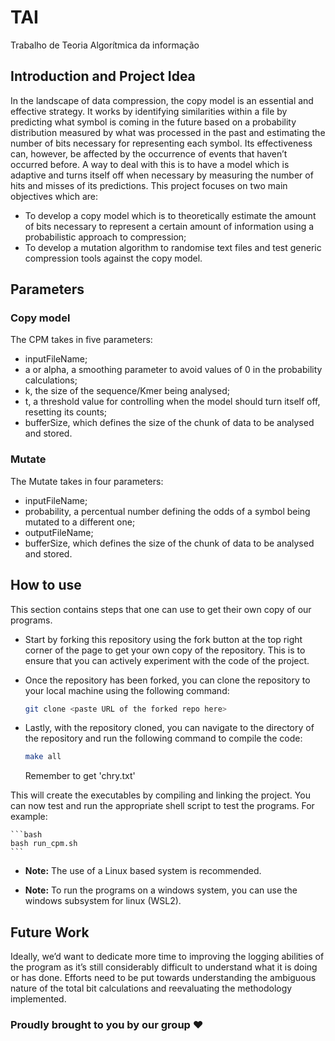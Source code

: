 # TAI

Trabalho de Teoria Algorítmica da informação

## Introduction and Project Idea
In the landscape of data compression, the copy model is an essential and effective strategy. It works by identifying similarities within a file by predicting what symbol is coming in the future based on a probability distribution measured by what was processed in the past and estimating the number of bits necessary for representing each symbol. Its effectiveness can, however, be affected by the occurrence of events that haven’t occurred before. A way to deal with this is to have a model which is adaptive and turns itself off when necessary by measuring the number of hits and misses of its predictions.
This project focuses on two main objectives which are: 
- To develop a copy model which is to theoretically estimate the amount of bits necessary to represent a certain amount of information using a probabilistic approach to compression; 
- To develop a mutation algorithm to randomise text files and test generic compression tools against the copy model.

## Parameters

### Copy model
The CPM takes in five parameters: 

- inputFileName;
- a or alpha, a smoothing parameter to avoid values of 0 in the probability calculations;
- k, the size of the sequence/Kmer being analysed;
- t, a threshold value for controlling when the model should turn itself off, resetting its counts;
- bufferSize, which defines the size of the chunk of data to be analysed and stored.

### Mutate
The Mutate takes in four parameters: 

- inputFileName;
- probability, a percentual number defining the odds of a symbol being mutated to a different one;
- outputFileName;
- bufferSize, which defines the size of the chunk of data to be analysed and stored.

## How to use

This section contains steps that one can use to get their own copy of our programs.

- Start by forking this repository using the fork button at the top right corner of the page to get your own copy of the repository. This is to ensure that you can actively experiment with the code of the project.

- Once the repository has been forked, you can clone the repository to your local machine using the following command:

	```bash
	git clone <paste URL of the forked repo here>
	```

- Lastly, with the repository cloned, you can navigate to the directory of the repository and run the following command to compile the code:

    ```bash
    make all
    ```

    Remember to get 'chry.txt'

This will create the executables by compiling and linking the project. You can now test and run the appropriate shell script to test the programs.
For example:

    ```bash
    bash run_cpm.sh
    ```

- **Note:** The use of a Linux based system is recommended.

- **Note:** To run the programs on a windows system, you can use the windows subsystem for linux (WSL2).

## Future Work
Ideally, we’d want to dedicate more time to improving the logging abilities of the program as it’s still considerably difficult to understand what it is doing or has done. Efforts need to be put towards understanding the ambiguous nature of the total bit calculations and reevaluating the methodology implemented. 

### Proudly brought to you by our group ❤️
